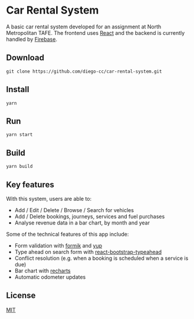 # Car Rental System
A basic car rental system developed for an assignment at North Metropolitan TAFE. The frontend
 uses [React](https://reactjs.org/ "React") and the
 backend is
 currently handled by [Firebase](https://firebase.google.com/ "Firebase").

## Download
`git clone https://github.com/diego-cc/car-rental-system.git`

## Install
`yarn` 

## Run
`yarn start`

## Build
`yarn build`

## Key features
With this system, users are able to:

- Add / Edit / Delete / Browse / Search for vehicles
- Add / Delete bookings, journeys, services and fuel purchases
- Analyse revenue data in a bar chart, by month and year

Some of the technical features of this app include:

- Form validation with [formik](https://github.com/jaredpalmer/formik "Formik") and [yup](https://github.com/jquense/yup "yup")
- Type ahead on search form with [react-bootstrap-typeahead](https://github.com/ericgio/react-bootstrap-typeahead "react-bootstrap-typeahead")
- Conflict resolution (e.g. when a booking is scheduled when a service is due)
- Bar chart with [recharts](https://github.com/recharts/recharts "recharts")
- Automatic odometer updates

## License
[MIT](https://github.com/diego-cc/car-rental-system/blob/master/LICENSE "MIT License")
